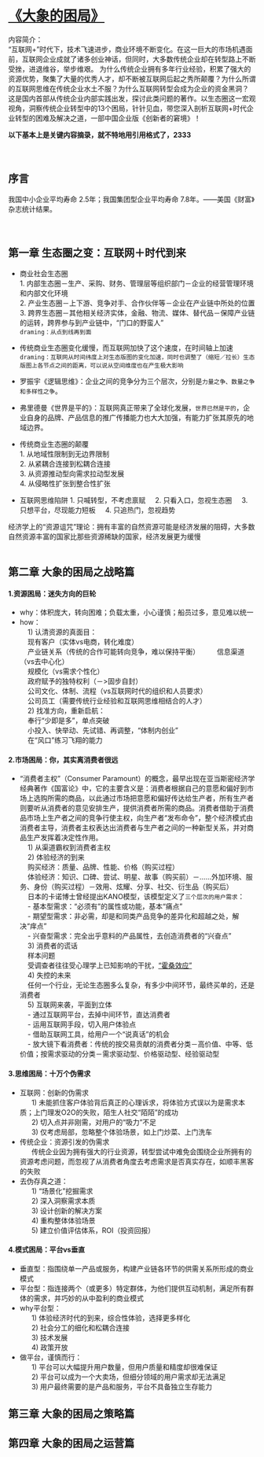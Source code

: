 # [《大象的困局》](https://item.jd.com/11876595.html?dist=jd)  

内容简介：    
“互联网+”时代下，技术飞速进步，商业环境不断变化。在这一巨大的市场机遇面前，互联网企业成就了诸多创业神话，但同时，大多数传统企业却在转型路上不断受挫，进退维谷，举步维艰。
为什么传统企业拥有多年行业经验，积累了强大的资源优势，聚集了大量的优秀人才，却不断被互联网后起之秀所颠覆？为什么所谓的互联网思维在传统企业水土不服？为什么互联网转型会成为企业的资金黑洞？
这是国内首部从传统企业内部实践出发，探讨此类问题的著作。以生态圈这一宏观视角，洞察传统企业转型中的13个困局，针针见血，带您深入剖析互联网+时代企业转型的困难及解决之道，一部中国企业版《创新者的窘境》！ 
     
**以下基本上是关键内容摘录，就不特地用引用格式了，2333**       
       
<br>     
## 序言  
     
我国中小企业平均寿命 2.5年；我国集团型企业平均寿命 7.8年。——美国《财富》杂志统计结果。      
       
<br>       
## 第一章 生态圈之变：互联网＋时代到来       
       
- 商业社会生态圈         
      1. 内部生态圈－生产、采购、财务、管理层等组织部门－企业的经营管理环境和内部文化环境     
      2. 产业生态圈－上下游、竞争对手、合作伙伴等－企业在产业链中所处的位置     
      3. 跨界生态圈－其他相关经济实体，金融、物流、媒体、替代品－保障产业链的运转，跨界参与到产业链中，“门口的野蛮人”      
      `draming：从点到线再到面`     
    
- 传统商业生态圈变化缓慢，而互联网加快了这个速度，在时间轴上加速      
      `draming：互联网从时间纬度上对生态版图的变化加速，同时也调整了（缩短／拉长）生态版图上各节点之间的距离，可以说从空间维度也在产生极大影响`  
          
- 罗振宇《逻辑思维》：企业之间的竞争分为三个层次，分别是`力量之争、数量之争和多样性之争`。       
       
- 弗里德曼《世界是平的》：互联网真正带来了全球化发展，`世界已然是平的`，企业自身的品牌、产品信息的推广传播能力也大大加强，有能力扩张其原先的地域边界。        
       
- 传统商业生态圈的颠覆       
      1. 从地域性限制到无边界限制      
      2. 从紧耦合连接到松耦合连接     
      3. 从资源推动型向需求拉动型发展     
      4. 从侵略性扩张到整合性扩张      
     
- 互联网思维陷阱
      1. 只喊转型，不考虑禀赋     
      2. 只看入口，忽视生态圈     
      3. 只想平台，尽现能力短板     
      4. 只追热门，忽视趋势            
      
经济学上的“资源诅咒”理论：拥有丰富的自然资源可能是经济发展的阻碍，大多数自然资源丰富的国家比那些资源稀缺的国家，经济发展更为缓慢
       
<br>    
## 第二章 大象的困局之战略篇      
      
#### 1.资源困局：迷失方向的巨轮     
- why：体积庞大，转向困难；负载太重，小心谨慎；船员过多，意见难以统一            
- how：      
       1) 认清资源的真面目：    
       现有客户（实体vs电商，转化难度）      
       产业链关系（传统的合作可能转向竞争，难以保持平衡）     
       信息渠道（vs去中心化）      
       规模化（vs需求个性化）      
       政府赋予的独特权利（－>固步自封）     
       公司文化、体制、流程（vs互联网时代的组织和人员要求）     
       公司员工（需要传统行业经验和互联网思维相结合的人才）     
       2) 找准方向，重新启航：       
       奉行“少即是多”，单点突破      
       小投入、快举动、先试错、再调整，“体制内创业”       
       在“风口”练习飞翔的能力     
     
#### 2.市场困局：你，其实离消费者很远          
- “消费者主权”（Consumer Paramount）的概念，最早出现在亚当斯密经济学经典著作《国富论》中，它的主要含义是：消费者根据自己的意愿和偏好到市场上选购所需的商品，以此通过市场把意愿和偏好传达给生产者，所有生产者则要听从消费者的意见安排生产，提供消费者所需的商品。消费者借助于消费品市场上生产者之间的竞争行使主权，向生产者“发布命令”，整个经济模式由消费者主导，消费者主权表达出消费者与生产者之间的一种新型关系，并对商品生产发挥着决定性作用。       
       1) 从渠道霸权到消费者主权      
       2) 体验经济的到来      
       购买经济：质量、品牌、性能、价格（购买过程）       
       体验经济：知识、口碑、尝试、明星、故事（购买前）－……外加环境、服务、身份（购买过程）－效用、炫耀、分享、社交、衍生品（购买后）       
       日本的卡诺博士曾经提出KANO模型，该模型定义了`三个层次的用户需求`：      
         - 基本型需求：“必须有”的属性或功能，基本“痛点”      
         - 期望型需求：非必需，却是和同类产品竞争的差异化和超越之处，解决“痒点”      
         - 兴奋型需求：完全出乎意料的产品属性，去创造消费者的“兴奋点”     
       3) 消费者的谎话     
       样本问题      
       受调查者往往受心理学上已知影响的干扰，[“霍桑效应”](https://baike.baidu.com/item/%E9%9C%8D%E6%A1%91%E6%95%88%E5%BA%94/759713?fr=aladdin)          
       4) 失控的未来     
       任何一个行业，无论生态圈多么复杂，有多少中间环节，最终买单的，还是消费者      
       5) 互联网来袭，平面到立体     
         - 通过互联网平台，去掉中间环节，直达消费者      
         - 运用互联网手段，切入用户体验点      
         - 借助互联网工具，给用户一个“说真话”的机会       
         - 放大镜下看消费者：传统的按交易贡献的消费者分类－高价值、中等、低价值；按需求驱动的分类－需求驱动型、价格驱动型、经验驱动型      
     
#### 3.思维困局：十万个伪需求         
- 互联网：创新的伪需求         
       1) 未能抓住客户体验背后真正的心理诉求，将体验方式误以为是需求本质；上门理发O2O的失败，陌生人社交“陌陌”的成功     
       2) 切入点并非刚需，对用户的“吸力”不足     
       3) 仅考虑局部，忽略整个体验场景，如上门炒菜、上门洗车     
- 传统企业：资源引发的伪需求     
       传统企业因为拥有强大的行业资源，转型尝试中难免会围绕企业所拥有的资源考虑问题，而忽视了从消费者角度去考虑需求是否真实存在，如顺丰黑客的失败     
- 去伪存真之道：       
       1) “场景化”挖掘需求     
       2) 深入洞察需求本质      
       3) 设计创新的解决方案     
       4) 重构整体体验场景    
       5) 建立价值评估体系，ROI（投资回报）    
       
#### 4.模式困局：平台vs垂直    
- 垂直型：指围绕单一产品或服务，构建产业链各环节的供需关系所形成的商业模式     
- 平台型：指连接两个（或更多）特定群体，为他们提供互动机制，满足所有群体的需求，并巧妙的从中盈利的商业模式     
- why平台型：     
       1) 体验经济时代的到来，综合性体验，选择更多样化     
       2) 社会分工的细化和松耦合连接    
       3) 技术发展    
       4) 政策开放    
- 做平台，谨慎而行：    
       1) 平台可以大幅提升用户数量，但用户质量和精度却很难保证     
       2) 平台可以成为一个大卖场，但细分领域的用户需求却无法满足     
       3) 用户最终需要的是产品和服务，平台不具备独立生存能力     
       
## 第三章 大象的困局之策略篇        
## 第四章 大象的困局之运营篇

